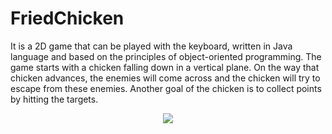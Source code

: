 # FriedChicken

 It is a 2D game that can be played with the keyboard, written in Java language and based on the principles of object-oriented programming. The game starts with a chicken falling down in a vertical plane. On the way that chicken advances, the enemies will come across and the chicken will try to escape from these enemies. Another goal of the chicken is to collect points by hitting the targets.

<p align="center">

  <img src="https://user-images.githubusercontent.com/56837694/132762152-673bcba9-a562-49d0-a260-7b216af35693.png">

</p>
